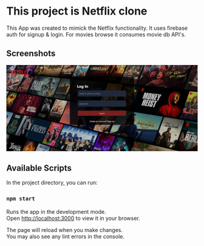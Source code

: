 # This project is Netflix clone

This App was created to mimick the Netflix functionality. It uses firebase auth for signup & login.
For movies browse it consumes movie db API's.

## Screenshots

![Login screen](./screenshots/login-screen.png "Login Screen")

## Available Scripts

In the project directory, you can run:

### `npm start`

Runs the app in the development mode.\
Open [http://localhost:3000](http://localhost:3000) to view it in your browser.

The page will reload when you make changes.\
You may also see any lint errors in the console.

